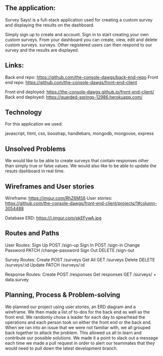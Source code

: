 ## The application:
Survey Says! is a full-stack application used for creating
a custom survey and displaying the results on the dashboard.

Simply sign up to create and account. Sign in to start creating your own custom
surveys. From your dashboard you can create, view, edit and delete custom surveys.
surveys. Other registered users can then respond to our survey and the results
are displayed.


## Links:
Back end repo: https://github.com/the-console-dawgs/back-end-repo
Front end repo: https://github.com/the-console-dawgs/front-end-client

Front end deployed: https://the-console-dawgs.github.io/front-end-client/
Back end deployed: https://guarded-springs-12986.herokuapp.com/

## Technology
For this application we used:

javascript, html, css, boostrap, handlebars, mongodb, mongoose, express

## Unsolved Problems
We would like to be able to create surveys that contain responses other
than simply true or false values.
We would also like to be able to update the resuts dashboard in real time.

## Wireframes and User stories

Wireframe: https://imgur.com/RhZ6MS6
User stories: https://github.com/the-console-dawgs/front-end-client/projects/1#column-3054488

Database ERD: https://i.imgur.com/pkEFywA.jpg

## Routes and Paths

User Routes: Sign Up POST /sign-up
             Sign In POST /sign-in
             Change Password PATCH /change-password
             Sign Out DELETE /sign-out

Survey Routes: Create POST /surveys
               Get All   GET /surveys
               Delete DELETE /surveys/:id
               Update PATCH /surveys/:id
               
Response Routes: Create POST /responses
                 Get responses GET /surveys/ + data.survey



## Planning, Process & Problem-solving

We planned our project using user stories, an ERD diagram and a wireframe.
We then made a list of to-dos for the back end as well as the front end.
We randomly chose a leader for each day to spearhead the operations and each person took on either the front end or the back end.
When we ran into an issue that we were not familiar with, we all grouped back together to attack the problem. This allowed
us all to learn and contribute our possible solutions.
We made it a point to slack out a message each time we made a pull request in order to alert our teammates that they would need to pull down the latest development branch.

